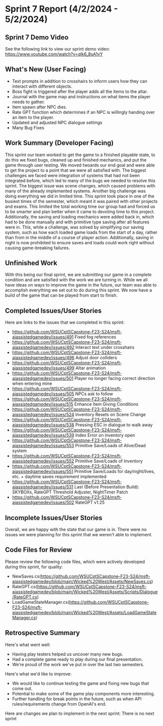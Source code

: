 # Sprint 7 Report (4/2/2024 - 5/2/2024)

## Sprint 7 Demo Video
See the following link to view our sprint demo video: https://www.youtube.com/watch?v=qIk6_8sA1vY

## What's New (User Facing)
 * Text prompts in addition to crosshairs to inform users how they can interact with different objects.
 * Boss fight is triggered after the player adds all the items to the altar.
 * Journal with the game map and instructions on what items the player needs to gather.
 * Item spawn after NPC dies.
 * Rate GPT function which determines if an NPC is willingly handing over an item to the player.
 * Updated and adjusted NPC dialogue settings
 * Many Bug Fixes

## Work Summary (Developer Facing)
This sprint our team worked to get the game to a finished playable state, to do this we fixed bugs, cleaned up and finished mechanics, and put the game through user testing. We moved twoards our end goal and were able to get the project to a point that we were all satisfied with. The biggest challenges we faced were integration of systems that had not been integrated before, which led to many of the bugs we needed to resolve this sprint. The biggest issue was scene changes, which caused problems with many of the already implemented systems. Another big challenge was doing everything we did in limited time. This sprint took place in one of the busiest times of the semester, which meant it was paired with other projects and exams. This limited the total working time our group had and forced us to be smarter and plan better when it came to devoting time to this project. Additionally, the saving and loading mechanics were added back in, which had to be done manually and with primitive type saving after all features were in. This, while a challenge, was solved by simplifying our saving system, such as how each loaded game loads from the start of a day, rather than from in the middle of a course of player action. Additionally, saving in night is now prohibited to ensure saves and loads could work right without causing game-breaking failures.

## Unfinished Work
With this being our final sprint, we are submitting our game in a complete condition and are satisfied with the work we are turning in. While we all have ideas on ways to improve the game in the future, our team was able to accomplish everything we set out to do during this sprint. We now have a build of the game that can be played from start to finish. 

## Completed Issues/User Stories
Here are links to the issues that we completed in this sprint:

 * https://github.com/WSUCptSCapstone-F23-S24/msft-aiassistedgamedev/issues/491 Fixed fog references
 * https://github.com/WSUCptSCapstone-F23-S24/msft-aiassistedgamedev/issues/492 Interact text under crosshairs
 * https://github.com/WSUCptSCapstone-F23-S24/msft-aiassistedgamedev/issues/496 Adjust door colliders
 * https://github.com/WSUCptSCapstone-F23-S24/msft-aiassistedgamedev/issues/499 Altar animation
 * https://github.com/WSUCptSCapstone-F23-S24/msft-aiassistedgamedev/issues/501 Player no longer facing correct direction when entering mine
 * https://github.com/WSUCptSCapstone-F23-S24/msft-aiassistedgamedev/issues/505 NPCs ask to follow
 * https://github.com/WSUCptSCapstone-F23-S24/msft-aiassistedgamedev/issues/515 Enhance Item Giving Conditions
 * https://github.com/WSUCptSCapstone-F23-S24/msft-aiassistedgamedev/issues/524 Inventory Resets on Scene Change
 * https://github.com/WSUCptSCapstone-F23-S24/msft-aiassistedgamedev/issues/538 Pressing ESC in dialogue to walk away
 * https://github.com/WSUCptSCapstone-F23-S24/msft-aiassistedgamedev/issues/539 Index Error on inventory open
 * https://github.com/WSUCptSCapstone-F23-S24/msft-aiassistedgamedev/issues/553 Primitive Save/Loads of Alive/Dead system
 * https://github.com/WSUCptSCapstone-F23-S24/msft-aiassistedgamedev/issues/552 Primitive Save/Loads of Inventory
 * https://github.com/WSUCptSCapstone-F23-S24/msft-aiassistedgamedev/issues/551 Primitive Save/Loads for day/night/lives, etc. + daytime saves requirement implemented
 * https://github.com/WSUCptSCapstone-F23-S24/msft-aiassistedgamedev/issues/531 Last (Before Presentation Build): SKYBOXs, RateGPT Threshold Adjuster, NightTimer Patch
 * https://github.com/WSUCptSCapstone-F23-S24/msft-aiassistedgamedev/issues/502 RateGPT v1.25
 
 ## Incomplete Issues/User Stories
 Overall, we are happy with the state that our game is in. There were no issues we were planning for this sprint that we weren't able to implement. 

## Code Files for Review
Please review the following code files, which were actively developed during this sprint, for quality:
 * NewSaves.cs(https://github.com/WSUCptSCapstone-F23-S24/msft-aiassistedgamedev/blob/main/Wicked%20West/Assets/NewSaves.cs)
 * RateGPT.cs(https://github.com/WSUCptSCapstone-F23-S24/msft-aiassistedgamedev/blob/main/Wicked%20West/Assets/Scripts/Dialogue/RateGPT.cs)
 * LoadGameStateManager.cs(https://github.com/WSUCptSCapstone-F23-S24/msft-aiassistedgamedev/blob/main/Wicked%20West/Assets/LoadGameStateManager.cs)
 
## Retrospective Summary
Here's what went well:
  * Having play testers helped us uncover many new bugs.
  * Had a complete game ready to play during our final presentation.
  * We're proud of the work we've put in over the last two semesters. 
 
Here's what we'd like to improve:
   * We would like to continue testing the game and fixing new bugs that come out.
   * Potential to make some of the game play components more interesting.
   * Further handling for break points in the future, such as when API rules/requirements change from OpenAI's end.
  
Here are changes we plan to implement in the next sprint: There is no next sprint
